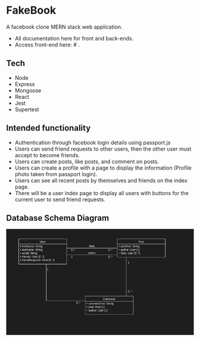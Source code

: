 # FakeBook
A facebook clone MERN stack web application. 
- All documentation here for front and back-ends.
- Access front-end here: # .

## Tech
- Node
- Express
- Mongoose
- React
- Jest 
- Supertest

## Intended functionality 
- Authentication through facebook login details using passport.js
- Users can send friend requests to other users, then the other user must accept to become friends.
- Users can create posts, like posts, and comment on posts.
- Users can create a profile with a page to display the information (Profile photo taken from passport login).
- Users can see all recent posts by themselves and friends on the index page.
- There will be a user index page to display all users with buttons for the current user to send friend requests.

## Database Schema Diagram
![Screenshot](https://github.com/jkcswd/fakebook-backend/blob/main/README/model-screenshot.png?raw=true)
